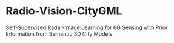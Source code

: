# Radio-Vision-CityGML
Self-Supervised Radar-Image Learning for 6G Sensing with Prior Information from Semantic 3D City Models
